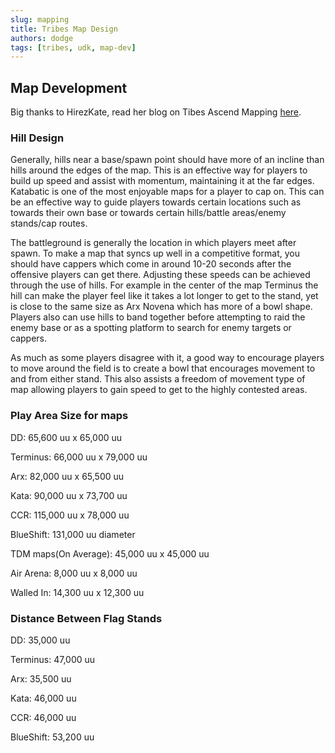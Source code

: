 ```yaml
---
slug: mapping
title: Tribes Map Design
authors: dodge
tags: [tribes, udk, map-dev]
---
```


## Map Development

Big thanks to HirezKate, read her blog on Tibes Ascend Mapping [here](https://katelyn-mp.com/wp/?cat=8).

### Hill Design

Generally, hills near a base/spawn point should have more of an incline than hills around the edges of the map. This is an effective way for players to build up speed and assist with momentum, maintaining it at the far edges. Katabatic is one of the most enjoyable maps for a player to cap on. This can be an effective way to guide players towards certain locations such as towards their own base or towards certain hills/battle areas/enemy stands/cap routes.

The battleground is generally the location in which players meet after spawn. To make a map that syncs up well in a competitive format, you should have cappers which come in around 10-20 seconds after the offensive players can get there. Adjusting these speeds can be achieved through the use of hills. For example in the center of the map Terminus the hill can make the player feel like it takes a lot longer to get to the stand, yet is close to the same size as Arx Novena which has more of a bowl shape. Players also can use hills to band together before attempting to raid the enemy base or as a spotting platform to search for enemy targets or cappers.

As much as some players disagree with it, a good way to encourage players to move around the field is to create a bowl that encourages movement to and from either stand. This also assists a freedom of movement type of map allowing players to gain speed to get to the highly contested areas. 

### Play Area Size for maps

DD: 65,600 uu x 65,000 uu

Terminus: 66,000 uu x 79,000 uu

Arx: 82,000 uu x 65,500 uu

Kata: 90,000 uu x 73,700 uu

CCR: 115,000 uu x 78,000 uu

BlueShift: 131,000 uu diameter

TDM maps(On Average): 45,000 uu x 45,000 uu

Air Arena: 8,000 uu x 8,000 uu

Walled In: 14,300 uu x 12,300 uu

### Distance Between Flag Stands

DD: 35,000 uu

Terminus: 47,000 uu

Arx: 35,500 uu

Kata: 46,000 uu

CCR: 46,000 uu

BlueShift: 53,200 uu
